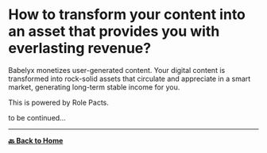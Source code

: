 # How to transform your content into an asset that provides you with everlasting revenue?

Babelyx monetizes user-generated content. Your digital content is transformed into rock-solid assets that circulate and appreciate in a smart market, generating long-term stable income for you.

This is powered by Role Pacts.

to be continued...

---

**[🔙 Back to Home](../home.md)**
